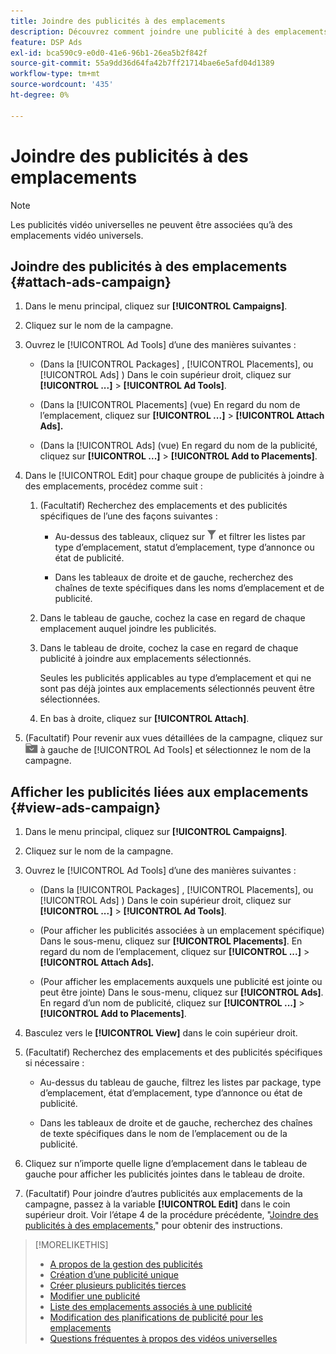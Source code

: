 ```yaml
---
title: Joindre des publicités à des emplacements
description: Découvrez comment joindre une publicité à des emplacements.
feature: DSP Ads
exl-id: bca590c9-e0d0-41e6-96b1-26ea5b2f842f
source-git-commit: 55a9dd36d64fa42b7ff21714bae6e5afd04d1389
workflow-type: tm+mt
source-wordcount: '435'
ht-degree: 0%

---
```


# Joindre des publicités à des emplacements

>[!NOTE]
>
>Les publicités vidéo universelles ne peuvent être associées qu’à des emplacements vidéo universels.

## Joindre des publicités à des emplacements {#attach-ads-campaign}

1. Dans le menu principal, cliquez sur **[!UICONTROL Campaigns]**.

1. Cliquez sur le nom de la campagne.

1. Ouvrez le [!UICONTROL Ad Tools] d’une des manières suivantes :

   * (Dans la [!UICONTROL Packages] , [!UICONTROL Placements], ou [!UICONTROL Ads] ) Dans le coin supérieur droit, cliquez sur **[!UICONTROL ...]** > **[!UICONTROL Ad Tools]**.

   * (Dans la [!UICONTROL Placements] (vue) En regard du nom de l’emplacement, cliquez sur  **[!UICONTROL ...]** > **[!UICONTROL Attach Ads].**

   * (Dans la [!UICONTROL Ads] (vue) En regard du nom de la publicité, cliquez sur  **[!UICONTROL ...]** > **[!UICONTROL Add to Placements]**.

1. Dans le [!UICONTROL Edit] pour chaque groupe de publicités à joindre à des emplacements, procédez comme suit :

   1. (Facultatif) Recherchez des emplacements et des publicités spécifiques de l’une des façons suivantes :

      * Au-dessus des tableaux, cliquez sur ![Filtrer](/help/dsp/assets/filter.png) et filtrer les listes par type d’emplacement, statut d’emplacement, type d’annonce ou état de publicité.

      * Dans les tableaux de droite et de gauche, recherchez des chaînes de texte spécifiques dans les noms d’emplacement et de publicité.

   1. Dans le tableau de gauche, cochez la case en regard de chaque emplacement auquel joindre les publicités.

   1. Dans le tableau de droite, cochez la case en regard de chaque publicité à joindre aux emplacements sélectionnés.

      Seules les publicités applicables au type d’emplacement et qui ne sont pas déjà jointes aux emplacements sélectionnés peuvent être sélectionnées.

   1. En bas à droite, cliquez sur  **[!UICONTROL Attach]**.

1. (Facultatif) Pour revenir aux vues détaillées de la campagne, cliquez sur ![Revenir au dossier](/help/dsp/assets/breadcrumb-return.png "Revenir au dossier") à gauche de [!UICONTROL Ad Tools] et sélectionnez le nom de la campagne.

## Afficher les publicités liées aux emplacements {#view-ads-campaign}

<!-- should be a separate page, combined with "List the Placements Associated with an Ad" (although that pertains to a single ad only), or maybe just rename this topic -->

1. Dans le menu principal, cliquez sur **[!UICONTROL Campaigns]**.

1. Cliquez sur le nom de la campagne.

1. Ouvrez le [!UICONTROL Ad Tools] d’une des manières suivantes :

   * (Dans la [!UICONTROL Packages] , [!UICONTROL Placements], ou [!UICONTROL Ads] ) Dans le coin supérieur droit, cliquez sur **[!UICONTROL ...]** > **[!UICONTROL Ad Tools]**.

   * (Pour afficher les publicités associées à un emplacement spécifique) Dans le sous-menu, cliquez sur **[!UICONTROL Placements]**. En regard du nom de l’emplacement, cliquez sur  **[!UICONTROL ...]** > **[!UICONTROL Attach Ads].**

   * (Pour afficher les emplacements auxquels une publicité est jointe ou peut être jointe) Dans le sous-menu, cliquez sur **[!UICONTROL Ads]**. En regard d’un nom de publicité, cliquez sur  **[!UICONTROL ...]** > **[!UICONTROL Add to Placements]**.

1. Basculez vers le **[!UICONTROL View]** dans le coin supérieur droit.

1. (Facultatif) Recherchez des emplacements et des publicités spécifiques si nécessaire :

   * Au-dessus du tableau de gauche, filtrez les listes par package, type d’emplacement, état d’emplacement, type d’annonce ou état de publicité.

   * Dans les tableaux de droite et de gauche, recherchez des chaînes de texte spécifiques dans le nom de l’emplacement ou de la publicité.

1. Cliquez sur n’importe quelle ligne d’emplacement dans le tableau de gauche pour afficher les publicités jointes dans le tableau de droite.

1. (Facultatif) Pour joindre d’autres publicités aux emplacements de la campagne, passez à la variable **[!UICONTROL Edit]** dans le coin supérieur droit. Voir l’étape 4 de la procédure précédente, &quot;[Joindre des publicités à des emplacements](#attach-ads-campaign),&quot; pour obtenir des instructions.

>[!MORELIKETHIS]
>
>* [A propos de la gestion des publicités](ad-about.md)
>* [Création d’une publicité unique](ad-create.md)
>* [Créer plusieurs publicités tierces](ad-create-multiple.md)
>* [Modifier une publicité](ad-edit.md)
>* [Liste des emplacements associés à une publicité](ad-list-placements.md)
>* [Modification des planifications de publicité pour les emplacements](/help/dsp/campaign-management/placements/placement-edit-ad-schedule.md)
>* [Questions fréquentes à propos des vidéos universelles](/help/dsp/campaign-management/faq-universal-video.md)

